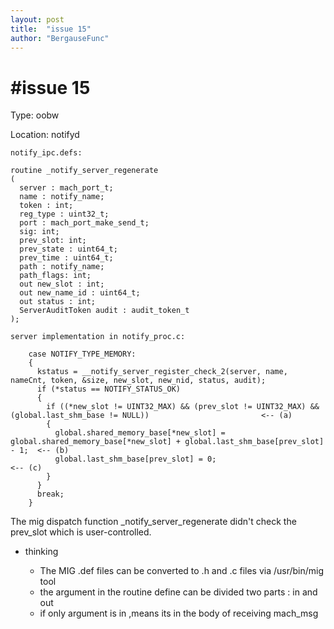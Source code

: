 ```yaml
---
layout: post
title:  "issue 15"
author: "BergauseFunc"
---
```


# #issue 15

Type: oobw

Location: notifyd

```
notify_ipc.defs:

routine _notify_server_regenerate
(
  server : mach_port_t;
  name : notify_name;
  token : int;
  reg_type : uint32_t;
  port : mach_port_make_send_t;
  sig: int;
  prev_slot: int;
  prev_state : uint64_t;
  prev_time : uint64_t;
  path : notify_name;
  path_flags: int;
  out new_slot : int;
  out new_name_id : uint64_t;
  out status : int;
  ServerAuditToken audit : audit_token_t
);

server implementation in notify_proc.c:

    case NOTIFY_TYPE_MEMORY:
    {
      kstatus = __notify_server_register_check_2(server, name, nameCnt, token, &size, new_slot, new_nid, status, audit);
      if (*status == NOTIFY_STATUS_OK)
      {
        if ((*new_slot != UINT32_MAX) && (prev_slot != UINT32_MAX) && (global.last_shm_base != NULL))                         <-- (a)
        {
          global.shared_memory_base[*new_slot] = global.shared_memory_base[*new_slot] + global.last_shm_base[prev_slot] - 1;  <-- (b)
          global.last_shm_base[prev_slot] = 0;                                                                                <-- (c)
        }
      }
      break;
    }
```



The mig dispatch function _notify_server_regenerate didn't check the prev_slot which is user-controlled.



- thinking

  - The MIG .def files can be converted to .h and .c files via /usr/bin/mig tool
  - the argument in the routine define can be divided two parts : in and out
  - if only argument is in ,means its in the body of receiving mach_msg

  ​

